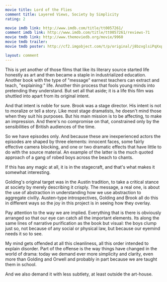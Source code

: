 ```yaml
---
movie title: Lord of the Flies
comment title: Layered Views, Society by Simplicity
rating: 2

movie imdb link: http://www.imdb.com/title/tt0057261/
comment imdb link: http://www.imdb.com/title/tt0057261/reviews-71
movie tmdb link: http://www.themoviedb.org/movie/9960
movie tmdb trailer: 
movie tmdb poster: http://cf2.imgobject.com/t/p/original/j8bzxglsiPqXxpCN7HWT3j8EFqn.jpg

layout: comment
---
```


This is yet another of those films that like its literary source started life honestly as art and then became a staple in industrialized education. Another book with the type of "message" earnest teachers can extract and teach, "explaining:" life. Another thin process that fools young minds into pretending they understand. But set all that aside; it is a life this film was shuttled into apart from its original intent.

And that intent is noble for sure. Brook was a stage director. His intent is not to moralize or tell a story. Like most stage dramatists, he doesn't mind those when they suit his purposes. But his main mission is to be affecting, to make an impression. And there's no compromise on that, constrained only by the sensibilities of British audiences of the time.

So we have episodes only. And because these are inexperienced actors the episodes are shaped by three elements: innocent faces, some fairly effective camera blocking, and one or two dramatic effects that have little to do with the source material. An example of the latter is the much quoted approach of a gang of robed boys across the beach to chants.

If this has any magic at all, it is in the stagecraft, and that's what makes it somewhat interesting.

Golding's original target was in the Austin tradition, to take a critical stance at society by merely describing it crisply. The message, a real one, is about the use of abstraction in understanding how we use abstraction to aggregate civilly. Austen-type introspectives, Golding and Brook all do this in different ways so the joy in this project is in seeing how they overlay.

Pay attention to the way we are implied. Everything that is there is obviously arranged so that our eye can catch all the important elements. Its along the same lines of narrative purification as the book but visual: the boys clump just so, not because of any social or physical law, but because our eyemind needs it so to see.

My mind gets offended at all this cleanliness, all this order intended to explain disorder. Part of the offense is the way things have changed in the world of drama: today we demand ever more simplicity and clarity, even more than Golding and Orwell and probably in part because we are taught them in school.

And we also demand it with less subtlety, at least outside the art-house.